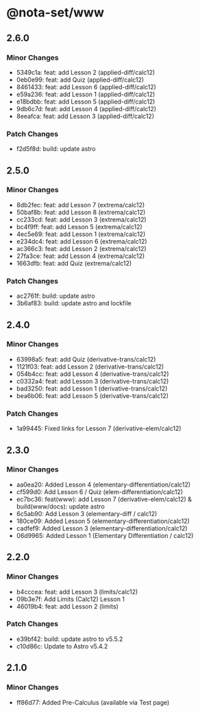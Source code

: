 # @nota-set/www

## 2.6.0

### Minor Changes

- 5349c1a: feat: add Lesson 2 (applied-diff/calc12)
- 0eb0e99: feat: add Quiz (applied-diff/calc12)
- 8461433: feat: add Lesson 6 (applied-diff/calc12)
- e59a236: feat: add Lesson 1 (applied-diff/calc12)
- e18bdbb: feat: add Lesson 5 (applied-diff/calc12)
- 9db6c7d: feat: add Lesson 4 (applied-diff/calc12)
- 8eeafca: feat: add Lesson 3 (applied-diff/calc12)

### Patch Changes

- f2d5f8d: build: update astro

## 2.5.0

### Minor Changes

- 8db2fec: feat: add Lesson 7 (extrema/calc12)
- 50baf8b: feat: add Lesson 8 (extrema/calc12)
- cc233cd: feat: add Lesson 3 (extrema/calc12)
- bc4f9ff: feat: add Lesson 5 (extrema/calc12)
- 4ec5e69: feat: add Lesson 1 (extrema/calc12)
- e234dc4: feat: add Lesson 6 (extrema/calc12)
- ac366c3: feat: add Lesson 2 (extrema/calc12)
- 27fa3ce: feat: add Lesson 4 (extrema/calc12)
- 1663dfb: feat: add Quiz (extrema/calc12)

### Patch Changes

- ac2761f: build: update astro
- 3b6af83: build: update astro and lockfile

## 2.4.0

### Minor Changes

- 63998a5: feat: add Quiz (derivative-trans/calc12)
- 1121f03: feat: add Lesson 2 (derivative-trans/calc12)
- 054b4cc: feat: add Lesson 4 (derivative-trans/calc12)
- c0332a4: feat: add Lesson 3 (derivative-trans/calc12)
- bad3250: feat: add Lesson 1 (derivative-trans/calc12)
- bea6b06: feat: add Lesson 5 (derivative-trans/calc12)

### Patch Changes

- 1a99445: Fixed links for Lesson 7 (derivative-elem/calc12)

## 2.3.0

### Minor Changes

- aa0ea20: Added Lesson 4 (elementary-differentiation/calc12)
- cf599d0: Add Lesson 6 / Quiz (elem-differentiation/calc12)
- ec7bc36: feat(www): add Lesson 7 (derivative-elem/calc12) & build(www/docs): update astro
- 6c5ab90: Add Lesson 3 (elementary-diff / calc12)
- 180ce09: Added Lesson 5 (elementary-differentiation/calc12)
- cadfef9: Added Lesson 3 (elementary-differentiation/calc12)
- 06d9965: Added Lesson 1 (Elementary Differentiation / calc12)

## 2.2.0

### Minor Changes

- b4cccea: feat: add Lesson 3 (limits/calc12)
- 09b3e7f: Add Limits (Calc12) Lesson 1
- 46019b4: feat: add Lesson 2 (limits)

### Patch Changes

- e39bf42: build: update astro to v5.5.2
- c10d86c: Update to Astro v5.4.2

## 2.1.0

### Minor Changes

- ff86d77: Added Pre-Calculus (available via Test page)
